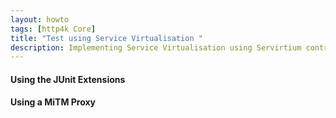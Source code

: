 ```yaml
---
layout: howto
tags: [http4k Core]
title: "Test using Service Virtualisation "
description: Implementing Service Virtualisation using Servirtium contracts
---
```

#### Using the JUnit Extensions [<img class="octocat"/>](https://github.com/http4k/http4k/blob/master/src/docs/howto/test_using_service_virtualisation/example_junit_contract_tests.kt)

<script src="https://gist-it.appspot.com/https://github.com/http4k/http4k/blob/master/src/docs/howto/test_using_service_virtualisation/example_junit_contract_tests.kt"></script>

#### Using a MiTM Proxy [<img class="octocat"/>](https://github.com/http4k/http4k/blob/master/src/docs/howto/test_using_service_virtualisation/example_mitm_contract_tests.kt)

<script src="https://gist-it.appspot.com/https://github.com/http4k/http4k/blob/master/src/docs/howto/test_using_service_virtualisation/example_mitm_contract_tests.kt"></script>

[http4k]: https://http4k.org
[Serviritum]: https://servirtium.dev
[GitHub]: https://github.com


